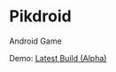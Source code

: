 Pikdroid
========

Android Game


Demo:
[Latest Build (Alpha)](http://u5b.de:8090/job/Pikdroid-dev/lastSuccessfulBuild/artifact/app/build/outputs/apk/app-release-unsigned.apk)
